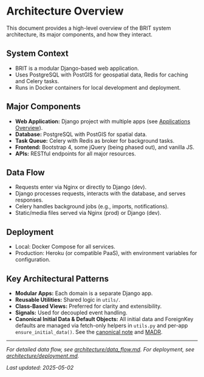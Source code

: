# Architecture Overview

This document provides a high-level overview of the BRIT system architecture, its major components, and how they interact.

## System Context
- BRIT is a modular Django-based web application.
- Uses PostgreSQL with PostGIS for geospatial data, Redis for caching and Celery tasks.
- Runs in Docker containers for local development and deployment.

## Major Components
- **Web Application:** Django project with multiple apps (see [Applications Overview](applications.md)).
- **Database:** PostgreSQL with PostGIS for spatial data.
- **Task Queue:** Celery with Redis as broker for background tasks.
- **Frontend:** Bootstrap 4, some jQuery (being phased out), and vanilla JS.
- **APIs:** RESTful endpoints for all major resources.

## Data Flow
- Requests enter via Nginx or directly to Django (dev).
- Django processes requests, interacts with the database, and serves responses.
- Celery handles background jobs (e.g., imports, notifications).
- Static/media files served via Nginx (prod) or Django (dev).

## Deployment
- Local: Docker Compose for all services.
- Production: Heroku (or compatible PaaS), with environment variables for configuration.

## Key Architectural Patterns
- **Modular Apps:** Each domain is a separate Django app.
- **Reusable Utilities:** Shared logic in `utils/`.
- **Class-Based Views:** Preferred for clarity and extensibility.
- **Signals:** Used for decoupled event handling.
- **Canonical Initial Data & Default Objects:** All initial data and ForeignKey defaults are managed via fetch-only helpers in `utils.py` and per-app `ensure_initial_data()`. See the [canonical note](../../notes/default_objects_and_initial_data_review.md) and [MADR](../../notes/02_design_decisions/2025-05-16_default_objects_and_initial_data.madr.md).

---

*For detailed data flow, see [architecture/data_flow.md](architecture/data_flow.md). For deployment, see [architecture/deployment.md](architecture/deployment.md).*

_Last updated: 2025-05-02_
